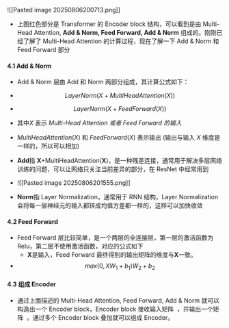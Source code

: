 ![[Pasted image 20250806200713.png]]

* 上图红色部分是 Transformer 的 Encoder block 结构，可以看到是由 Multi-Head Attention, **Add & Norm, Feed Forward, Add & Norm** 组成的。刚刚已经了解了 Multi-Head Attention 的计算过程，现在了解一下 Add & Norm 和 Feed Forward 部分

#### 4.1 Add & Norm
* Add & Norm 层由 Add 和 Norm 两部分组成，其计算公式如下：
* $$ LayerNorm(X + MultiHeadAttention(X))$$
* $$LayerNorm(X + FeedForward(X))$$
* 其中${X}$ 表示  *Multi-Head Attention 或者 Feed Forward 的输入*    
* $MultiHeadAttention(X)$  和 $FeedForward(X)$ 表示输出 (输出与输入 $X$ 维度是一样的，所以可以相加)

* **Add**指 **X**+MultiHeadAttention(**X**)，是一种残差连接，通常用于解决多层网络训练的问题，可以让网络只关注当前差异的部分，在 ResNet 中经常用到
* ![[Pasted image 20250806201555.png]]
* **Norm**指 Layer Normalization，通常用于 RNN 结构，Layer Normalization 会将每一层神经元的输入都转成均值方差都一样的，这样可以加快收敛


#### 4.2 Feed Forward
* Feed Forward 层比较简单，是一个两层的全连接层，第一层的激活函数为 Relu，第二层不使用激活函数，对应的公式如下
	* **X**是输入，Feed Forward 最终得到的输出矩阵的维度与**X**一致。
* $$ max(0, XW_1 + b_1)W_2 + b_2$$


#### 4.3 组成 Encoder
* 通过上面描述的 Multi-Head Attention, Feed Forward, Add & Norm 就可以构造出一个 Encoder block，Encoder block 接收输入矩阵  ，并输出一个矩阵  。通过多个 Encoder block 叠加就可以组成 Encoder。